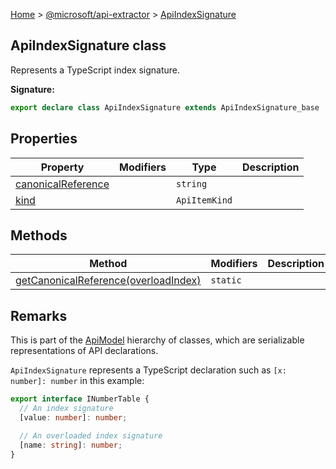 [Home](./index) &gt; [@microsoft/api-extractor](./api-extractor.md) &gt; [ApiIndexSignature](./api-extractor.apiindexsignature.md)

## ApiIndexSignature class

Represents a TypeScript index signature.

<b>Signature:</b>

```typescript
export declare class ApiIndexSignature extends ApiIndexSignature_base 
```

## Properties

|  Property | Modifiers | Type | Description |
|  --- | --- | --- | --- |
|  [canonicalReference](./api-extractor.apiindexsignature.canonicalreference.md) |  | `string` |  |
|  [kind](./api-extractor.apiindexsignature.kind.md) |  | `ApiItemKind` |  |

## Methods

|  Method | Modifiers | Description |
|  --- | --- | --- |
|  [getCanonicalReference(overloadIndex)](./api-extractor.apiindexsignature.getcanonicalreference.md) | `static` |  |

## Remarks

This is part of the [ApiModel](./api-extractor.apimodel.md) hierarchy of classes, which are serializable representations of API declarations.

`ApiIndexSignature` represents a TypeScript declaration such as `[x: number]: number` in this example:

```ts
export interface INumberTable {
  // An index signature
  [value: number]: number;

  // An overloaded index signature
  [name: string]: number;
}

```

